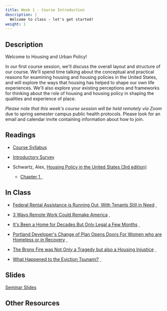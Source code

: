 ```yaml
---
title: Week 1 - Course Introduction
description: |
  Welcome to class - let's get started!
weight: 1
---
```


## Description

Welcome to Housing and Urban Policy! 

In our first course session, we'll discuss the overall layout and structure of our course. We'll spend time talking about the conceptual and practical reasons for examining housing and housing policies in the United States, and will explore the ways that housing has helped to shape our own life experiences. We'll also explore your existing perceptions and frameworks for thinking about the role of housing and housing policy in shaping the qualities and experience of place.

*Please note that this week's course session will be held remotely via Zoom* due to spring semester campus public health protocols. Please look for an email and calendar invite containing information about how to join.

## Readings

* [Course Syllabus](/syllabus)

* [Introductory Survey](https://forms.illinois.edu/sec/1725614233)

* Schwartz, Alex, [Housing Policy in the United States (3rd edition)](https://www.routledge.com/Housing-Policy-in-the-United-States/Schwartz/p/book/9780367563912) 

  - [Chapter 1 &nbsp;<i class="fas fa-cloud-download-alt"></i>](https://uofi.box.com/s/4l81c33xl27swhmz5d1ixp78c4pznbz9) 

## In Class

* [Federal Rental Assistance is Running Out, With Tenants Still in Need](https://www.nytimes.com/2022/01/07/us/federal-rental-assistance-evictions.html) [&nbsp;<i class="fas fa-cloud-download-alt"></i>](https://uofi.box.com/s/g9sh8bmo04fptptq77jhombhmilq5ezb)

* [3 Ways Remote Work Could Remake America](https://www.vox.com/22839563/remote-work-climate-change-house-prices-cities) [&nbsp;<i class="fas fa-cloud-download-alt"></i>](https://uofi.box.com/s/6ndu18l1m884ztroe9bjag6h6c3cggg9)

* [It's Been a Home for Decades But Only Legal a Few Months](https://www.nytimes.com/2021/12/18/business/economy/california-housing.html) [&nbsp;<i class="fas fa-cloud-download-alt"></i>](https://uofi.box.com/s/aikml2oatuv00gsw8re0n5gf8di29wt3)

* [Portland Developer's Change of Plan Opens Doors For Women who are Homeless or in Recovery](https://www.pressherald.com/2022/01/10/portland-developer-creates-housing-for-women-who-are-in-recovery-or-homeless/) [&nbsp;<i class="fas fa-cloud-download-alt"></i>](https://uofi.box.com/s/9lthddrc7buxeewnou3er3aoh1e5zane)

* [The Bronx Fire was Not Only a Tragedy but also a Housing Injustice](https://theintercept.com/2022/01/11/bronx-fire-housing-justice-eric-adams-kathy-hochul/) [&nbsp;<i class="fas fa-cloud-download-alt"></i>](https://uofi.box.com/s/uxw4w1z9g2zhivgh7gqz9yphd9uralx6)

* [What Happened to the Eviction Tsunami?](https://fivethirtyeight.com/features/what-happened-to-the-eviction-tsunami/) [&nbsp;<i class="fas fa-cloud-download-alt"></i>](https://uofi.box.com/s/dvbsjwdt8a23anlm3gaiy0a6bgmttssm)

## Slides

[Seminar Slides](https://uofi.box.com/s/c9jp9asltpb6nf808fpue2vwyiylgteh)

## Other Resources
